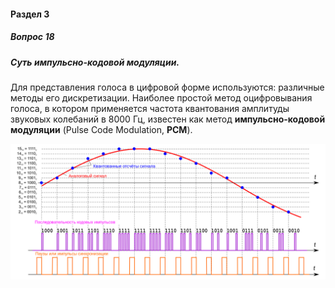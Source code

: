 #### Раздел 3

##### Вопрос 18

##### Суть импульсно-кодовой модуляции.

Для представления голоса в цифровой форме используются: различные методы его дискретизации. Наиболее простой метод оцифровывания голоса, в котором применяется частота квантования амплитуды звуковых колебаний в 8000 Гц, известен как метод **импульсно-кодовой модуляции** (Pulse Code Modulation, **РСМ**).

![](./Answer_3_18/Pcm-ru.svg.png)
